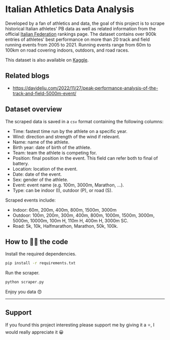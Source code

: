 # Italian Athletics Data Analysis

Developed by a fan of athletics and data, the goal of this project is to scrape historical Italian athletes' PB data as well as related information from the official [Italian Federation](https://www.fidal.it/graduatorie.php) rankings page.
The dataset contains over 900k entries of athletes' best performance on more than 20 track and field running events from 2005 to 2021.
Running events range from 60m to 100km on road covering indoors, outdoors, and road races.

This dataset is also available on [Kaggle](https://www.kaggle.com/datasets/davideliu/italian-athletics-historical-best-performances).

## Related blogs
- https://davideliu.com/2022/11/27/peak-performance-analysis-of-the-track-and-field-5000m-event/

## Dataset overview

The scraped data is saved in a `csv` format containing the following columns:
- Time: fastest time run by the athlete on a specific year.
- Wind: direction and strength of the wind if relevant.
- Name: name of the athlete.
- Birth year: date of birth of the athlete.
- Team: team the athlete is competing for.
- Position: final position in the event. This field can refer both to final of battery.
- Location: location of the event.
- Date: date of the event.
- Sex: gender of the athlete.
- Event: event name (e.g. 100m, 3000m, Marathon, ...).
- Type: can be indoor (I), outdoor (P), or road (S).

Scraped events include: 
- Indoor: 60m, 200m, 400m, 800m, 1500m, 3000m
- Outdoor: 100m, 200m, 300m, 400m, 800m, 1000m, 1500m, 3000m, 5000m, 10000m, 100m H, 110m H, 400m H, 3000m SC.
- Road: 5k, 10k, Halfmarathon, Marathon, 50k, 100k.

## How to 🏃‍♂️ the code
Install the required dependencies.
```bash
pip install -r requirements.txt
```
Run the scraper.
```bash
python scraper.py
```
Enjoy you data 😍

---

## Support
If you found this project interesting please support me by giving it a :star:, I would really appreciate it :grinning:
